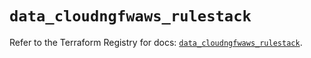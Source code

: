 # `data_cloudngfwaws_rulestack`

Refer to the Terraform Registry for docs: [`data_cloudngfwaws_rulestack`](https://registry.terraform.io/providers/paloaltonetworks/cloudngfwaws/3.0.4/docs/data-sources/rulestack).
